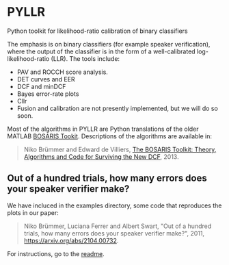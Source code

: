 # PYLLR
Python toolkit for likelihood-ratio calibration of binary classifiers 

The emphasis is on binary classifiers (for example speaker verification), where the output of the classifier is in the form of a well-calibrated log-likelihood-ratio (LLR). The tools include:
- PAV and ROCCH score analysis. 
- DET curves and EER
- DCF and minDCF
- Bayes error-rate plots
- Cllr
- Fusion and calibration are not presently implemented, but we will do so soon.

Most of the algorithms in PYLLR are Python translations of the older MATLAB [BOSARIS Tookit](https://sites.google.com/site/bosaristoolkit/). Descriptions of the algorithms are available in:

> Niko Brümmer and Edward de Villiers, [The BOSARIS Toolkit: Theory, Algorithms and Code for Surviving the New DCF](https://arxiv.org/abs/1304.2865), 2013.

## Out of a hundred trials, how many errors does your speaker verifier make?
We have incluced in the examples directory, some code that reproduces the plots in our paper:

> Niko Brümmer, Luciana Ferrer and Albert Swart, "Out of a hundred trials, how many errors does your speaker verifier make?", 2011, https://arxiv.org/abs/2104.00732. 

For instructions, go to the [readme](https://github.com/bsxfan/PYLLR/blob/main/examples/interspeech2021/README.txt).
